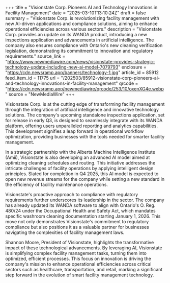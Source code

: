 +++
title = "Visionstate Corp. Pioneers AI and Technology Innovations in Facility Management"
date = "2025-03-10T13:10:24Z"
draft = false
summary = "Visionstate Corp. is revolutionizing facility management with new AI-driven applications and compliance solutions, aiming to enhance operational efficiencies across various sectors."
description = "Visionstate Corp. provides an update on its WANDA product, introducing a new inspections application and advancements in artificial intelligence. The company also ensures compliance with Ontario's new cleaning verification legislation, demonstrating its commitment to innovation and regulatory requirements."
source_link = "https://www.newmediawire.com/news/visionstate-provides-strategic-technology-update-including-new-ai-model-7079793"
enclosure = "https://cdn.newsramp.app/banners/technology-1.jpg"
article_id = 85912
feed_item_id = 11775
url = "/202503/85912-visionstate-corp-pioneers-ai-and-technology-innovations-in-facility-management"
qrcode = "https://cdn.newsramp.app/newmediawire/qrcode/253/10/oxenXG4e.webp"
source = "NewMediaWire"
+++

<p>Visionstate Corp. is at the cutting edge of transforming facility management through the integration of artificial intelligence and innovative technology solutions. The company's upcoming standalone inspections application, set for release in early Q3, is designed to seamlessly integrate with its WANDA platform, offering users unparalleled reporting and analytics capabilities. This development signifies a leap forward in operational workflow optimization, providing businesses with the tools needed for smarter facility management.</p><p>In a strategic partnership with the Alberta Machine Intelligence Institute (Amii), Visionstate is also developing an advanced AI model aimed at optimizing cleaning schedules and routing. This initiative addresses the intricate challenges of facility operations by applying intelligent design principles. Slated for completion in Q4 2025, this AI model is expected to open new revenue streams for the company while setting a new standard in the efficiency of facility maintenance operations.</p><p>Visionstate's proactive approach to compliance with regulatory requirements further underscores its leadership in the sector. The company has already updated its WANDA software to align with Ontario's O. Reg. 480/24 under the Occupational Health and Safety Act, which mandates specific washroom cleaning documentation starting January 1, 2026. This move not only demonstrates Visionstate's commitment to regulatory compliance but also positions it as a valuable partner for businesses navigating the complexities of facility management laws.</p><p>Shannon Moore, President of Visionstate, highlights the transformative impact of these technological advancements. By leveraging AI, Visionstate is simplifying complex facility management tasks, turning them into optimized, efficient processes. This focus on innovation is driving the company's mission to enhance operational efficiencies across critical sectors such as healthcare, transportation, and retail, marking a significant step forward in the evolution of smart facility management technology.</p>